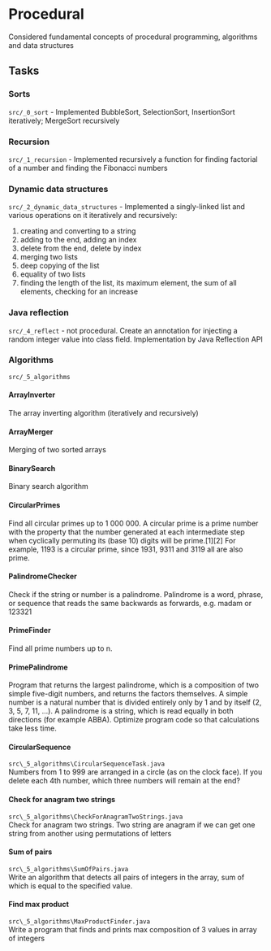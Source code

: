 # Procedural
Considered fundamental concepts of procedural programming, algorithms and data structures
## Tasks
### Sorts
`src/_0_sort` - Implemented BubbleSort, SelectionSort, InsertionSort iteratively; MergeSort recursively
### Recursion
`src/_1_recursion` - Implemented recursively a function for finding factorial of a number and finding the Fibonacci numbers
### Dynamic data structures
`src/_2_dynamic_data_structures` - Implemented a singly-linked list and various operations on it iteratively and recursively:
1) creating and converting to a string
2) adding to the end, adding an index
3) delete from the end, delete by index
4) merging two lists
5) deep copying of the list
6) equality of two lists
7) finding the length of the list, its maximum element, the sum of all elements, checking for an increase
### Java reflection
`src/_4_reflect` - not procedural. Create an annotation for injecting a random integer value into class field. Implementation by Java Reflection API
### Algorithms
`src/_5_algorithms`
#### ArrayInverter
The array inverting algorithm (iteratively and recursively)
#### ArrayMerger
Merging of two sorted arrays
#### BinarySearch
Binary search algorithm
#### CircularPrimes
Find all circular primes up to 1 000 000. A circular prime is a prime number with the property that the number generated at each intermediate step when cyclically permuting its (base 10) digits will be prime.[1][2] For example, 1193 is a circular prime, since 1931, 9311 and 3119 all are also prime.
#### PalindromeChecker
Check if the string or number is a palindrome. Palindrome is a word, phrase, or sequence that reads the same backwards as forwards, e.g. madam or 123321
#### PrimeFinder
Find all prime numbers up to n.
#### PrimePalindrome
Program that returns the largest palindrome, which is a composition of two simple five-digit numbers, and returns the factors themselves. A simple number is a natural number that is divided entirely only by 1 and by itself (2, 3, 5, 7, 11, ...). A palindrome is a string, which is read equally in both directions (for example ABBA). Optimize program code so that calculations take less time.
#### CircularSequence
`src\_5_algorithms\CircularSequenceTask.java`<br>
Numbers from 1 to 999 are arranged in a circle (as on the clock face).
If you delete each 4th number, which three numbers will remain at the end?
#### Check for anagram two strings
`src\_5_algorithms\CheckForAnagramTwoStrings.java`<br>
Check for anagram two strings. Two string are anagram if we can get one string from another using permutations of letters
#### Sum of pairs
`src\_5_algorithms\SumOfPairs.java`<br>
Write an algorithm that detects all pairs of integers in the array, sum of which is equal to the specified value.
#### Find max product
`src\_5_algorithms\MaxProductFinder.java`<br>
Write a program that finds and prints max composition of 3 values in array of integers
